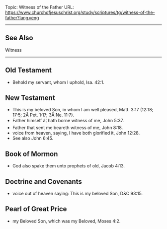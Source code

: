 Topic: Witness of the Father
URL: https://www.churchofjesuschrist.org/study/scriptures/tg/witness-of-the-father?lang=eng

---

## See Also

Witness

---

## Old Testament

- Behold my servant, whom I uphold, Isa. 42:1.

## New Testament

- This is my beloved Son, in whom I am well pleased, Matt. 3:17 (12:18; 17:5; 2Â Pet. 1:17; 3Â Ne. 11:7).
- Father himself â¦ hath borne witness of me, John 5:37.
- Father that sent me beareth witness of me, John 8:18.
- voice from heaven, saying, I have both glorified it, John 12:28.
- See also John 6:45.

## Book of Mormon

- God also spake them unto prophets of old, Jacob 4:13.

## Doctrine and Covenants

- voice out of heaven saying: This is my beloved Son, D&C 93:15.

## Pearl of Great Price

- my Beloved Son, which was my Beloved, Moses 4:2.

